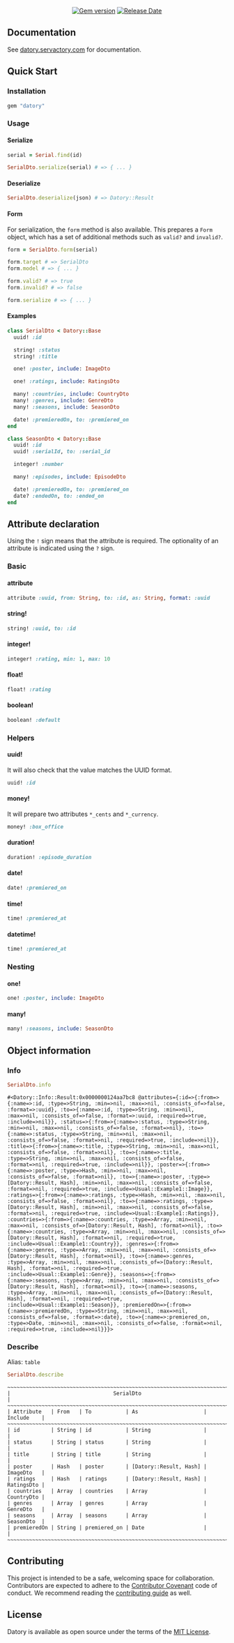 <p align="center">
  <a href="https://rubygems.org/gems/datory"><img src="https://img.shields.io/gem/v/datory?logo=rubygems&logoColor=fff" alt="Gem version"></a>
  <a href="https://github.com/servactory/datory/releases"><img src="https://img.shields.io/github/release-date/servactory/datory" alt="Release Date"></a>
</p>

## Documentation

See [datory.servactory.com](https://datory.servactory.com) for documentation.

## Quick Start

### Installation

```ruby
gem "datory"
```

### Usage

#### Serialize

```ruby
serial = Serial.find(id)

SerialDto.serialize(serial) # => { ... }
```

#### Deserialize

```ruby
SerialDto.deserialize(json) # => Datory::Result
```

#### Form

For serialization, the `form` method is also available.
This prepares a `Form` object, which has a set of additional methods such as `valid?` and `invalid?`.

```ruby
form = SerialDto.form(serial)

form.target # => SerialDto
form.model # => { ... }

form.valid? # => true
form.invalid? # => false

form.serialize # => { ... }
```

#### Examples

```ruby
class SerialDto < Datory::Base
  uuid! :id

  string! :status
  string! :title

  one! :poster, include: ImageDto

  one! :ratings, include: RatingsDto

  many! :countries, include: CountryDto
  many! :genres, include: GenreDto
  many! :seasons, include: SeasonDto

  date! :premieredOn, to: :premiered_on
end
```

```ruby
class SeasonDto < Datory::Base
  uuid! :id
  uuid! :serialId, to: :serial_id

  integer! :number

  many! :episodes, include: EpisodeDto

  date! :premieredOn, to: :premiered_on
  date? :endedOn, to: :ended_on
end
```

## Attribute declaration

Using the `!` sign means that the attribute is required.
The optionality of an attribute is indicated using the `?` sign.

### Basic

#### attribute

```ruby
attribute :uuid, from: String, to: :id, as: String, format: :uuid
```

#### string!

```ruby
string! :uuid, to: :id
```

#### integer!

```ruby
integer! :rating, min: 1, max: 10
```

#### float!

```ruby
float! :rating
```

#### boolean!

```ruby
boolean! :default
```

### Helpers

#### uuid!

It will also check that the value matches the UUID format.

```ruby
uuid! :id
```

#### money!

It will prepare two attributes `*_cents` and `*_currency`.

```ruby
money! :box_office
```

#### duration!

```ruby
duration! :episode_duration
```

#### date!

```ruby
date! :premiered_on
```

#### time!

```ruby
time! :premiered_at
```

#### datetime!

```ruby
time! :premiered_at
```

### Nesting

#### one!

```ruby
one! :poster, include: ImageDto
```

#### many!

```ruby
many! :seasons, include: SeasonDto
```

## Object information

### Info

```ruby
SerialDto.info
```

```
#<Datory::Info::Result:0x0000000124aa7bc8 @attributes={:id=>{:from=>{:name=>:id, :type=>String, :min=>nil, :max=>nil, :consists_of=>false, :format=>:uuid}, :to=>{:name=>:id, :type=>String, :min=>nil, :max=>nil, :consists_of=>false, :format=>:uuid, :required=>true, :include=>nil}}, :status=>{:from=>{:name=>:status, :type=>String, :min=>nil, :max=>nil, :consists_of=>false, :format=>nil}, :to=>{:name=>:status, :type=>String, :min=>nil, :max=>nil, :consists_of=>false, :format=>nil, :required=>true, :include=>nil}}, :title=>{:from=>{:name=>:title, :type=>String, :min=>nil, :max=>nil, :consists_of=>false, :format=>nil}, :to=>{:name=>:title, :type=>String, :min=>nil, :max=>nil, :consists_of=>false, :format=>nil, :required=>true, :include=>nil}}, :poster=>{:from=>{:name=>:poster, :type=>Hash, :min=>nil, :max=>nil, :consists_of=>false, :format=>nil}, :to=>{:name=>:poster, :type=>[Datory::Result, Hash], :min=>nil, :max=>nil, :consists_of=>false, :format=>nil, :required=>true, :include=>Usual::Example1::Image}}, :ratings=>{:from=>{:name=>:ratings, :type=>Hash, :min=>nil, :max=>nil, :consists_of=>false, :format=>nil}, :to=>{:name=>:ratings, :type=>[Datory::Result, Hash], :min=>nil, :max=>nil, :consists_of=>false, :format=>nil, :required=>true, :include=>Usual::Example1::Ratings}}, :countries=>{:from=>{:name=>:countries, :type=>Array, :min=>nil, :max=>nil, :consists_of=>[Datory::Result, Hash], :format=>nil}, :to=>{:name=>:countries, :type=>Array, :min=>nil, :max=>nil, :consists_of=>[Datory::Result, Hash], :format=>nil, :required=>true, :include=>Usual::Example1::Country}}, :genres=>{:from=>{:name=>:genres, :type=>Array, :min=>nil, :max=>nil, :consists_of=>[Datory::Result, Hash], :format=>nil}, :to=>{:name=>:genres, :type=>Array, :min=>nil, :max=>nil, :consists_of=>[Datory::Result, Hash], :format=>nil, :required=>true, :include=>Usual::Example1::Genre}}, :seasons=>{:from=>{:name=>:seasons, :type=>Array, :min=>nil, :max=>nil, :consists_of=>[Datory::Result, Hash], :format=>nil}, :to=>{:name=>:seasons, :type=>Array, :min=>nil, :max=>nil, :consists_of=>[Datory::Result, Hash], :format=>nil, :required=>true, :include=>Usual::Example1::Season}}, :premieredOn=>{:from=>{:name=>:premieredOn, :type=>String, :min=>nil, :max=>nil, :consists_of=>false, :format=>:date}, :to=>{:name=>:premiered_on, :type=>Date, :min=>nil, :max=>nil, :consists_of=>false, :format=>nil, :required=>true, :include=>nil}}}>
```

### Describe

Alias: `table`

```ruby
SerialDto.describe
```

```
~~~~~~~~~~~~~~~~~~~~~~~~~~~~~~~~~~~~~~~~~~~~~~~~~~~~~~~~~~~~~~~~~~~~~~~~~~~~~
|                                 SerialDto                                 |
~~~~~~~~~~~~~~~~~~~~~~~~~~~~~~~~~~~~~~~~~~~~~~~~~~~~~~~~~~~~~~~~~~~~~~~~~~~~~
| Attribute   | From   | To           | As                     | Include    |
~~~~~~~~~~~~~~~~~~~~~~~~~~~~~~~~~~~~~~~~~~~~~~~~~~~~~~~~~~~~~~~~~~~~~~~~~~~~~
| id          | String | id           | String                 |            |
| status      | String | status       | String                 |            |
| title       | String | title        | String                 |            |
| poster      | Hash   | poster       | [Datory::Result, Hash] | ImageDto   |
| ratings     | Hash   | ratings      | [Datory::Result, Hash] | RatingsDto |
| countries   | Array  | countries    | Array                  | CountryDto |
| genres      | Array  | genres       | Array                  | GenreDto   |
| seasons     | Array  | seasons      | Array                  | SeasonDto  |
| premieredOn | String | premiered_on | Date                   |            |
~~~~~~~~~~~~~~~~~~~~~~~~~~~~~~~~~~~~~~~~~~~~~~~~~~~~~~~~~~~~~~~~~~~~~~~~~~~~~
```

## Contributing

This project is intended to be a safe, welcoming space for collaboration. 
Contributors are expected to adhere to the [Contributor Covenant](http://contributor-covenant.org) code of conduct. 
We recommend reading the [contributing guide](./CONTRIBUTING.md) as well.

## License

Datory is available as open source under the terms of the [MIT License](http://opensource.org/licenses/MIT).
